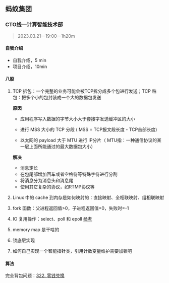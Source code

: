 ## 蚂蚁集团

### CTO线—计算智能技术部

> 2023.03.21—19:00—1h20m

#### 自我介绍

- 自我介绍，5 min
- 项目介绍，10min



#### 八股

1. TCP 拆包：一个完整的业务可能会被TCP拆分成多个包进行发送；TCP 粘包：把多个小的包封装成一个大的数据包发送

   **原因**

   - 应用程序写入数据的字节大小大于套接字发送缓冲区的大小

   - 进行 MSS 大小的 TCP 分段 ( MSS = TCP报文段长度 - TCP首部长度)

   - 以太网的 payload 大于 MTU 进行 IP分片（ MTU指：一种通信协议的某一层上面所能通过的最大数据包大小）

   **解决**

   - 消息定长
   - 在包尾部增加回车或者空格符等特殊字符进行分割
   - 将消息分为消息头和消息尾
   - 使用其它复杂的协议，如RTMP协议等

2. Linux 中的 cache 到内存是如何映射的：直接映射、全相联映射、组相联映射

3. fork 函数：父进程返回值>0，子进程返回值=0，失败时=-1

4. IO 复用操作：select、poll 和 epoll [参考](http://www.cyc2018.xyz/%E8%AE%A1%E7%AE%97%E6%9C%BA%E5%9F%BA%E7%A1%80/Socket/Socket.html)

5. memory map 是干啥的

6. 锁底层实现

7. 如何自己实现一个智能指针类，引用计数变量维护需要加锁吧



#### 算法

完全背包问题：[322. 零钱兑换](https://leetcode.cn/problems/coin-change/)

